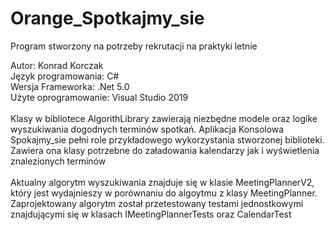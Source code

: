 # Orange_Spotkajmy_sie
Program stworzony na potrzeby rekrutacji na praktyki letnie

Autor: Konrad Korczak <br/>
Język programowania: C# <br/>
Wersja Frameworka: .Net 5.0 <br/>
Użyte oprogramowanie: Visual Studio 2019 <br/>
<br/>
Klasy w bibliotece AlgorithLibrary zawierają niezbędne modele oraz logike wyszukiwania dogodnych terminów spotkań.
Aplikacja Konsolowa Spokajmy_sie pełni role przykładowego wykorzystania stworzonej biblioteki.
Zawiera ona klasy potrzebne do załadowania kalendarzy jak i wyświetlenia znalezionych terminów
<br/><br/>
Aktualny algorytm wyszukiwania znajduje się w klasie MeetingPlannerV2, który jest wydajnieszy  w porównaniu do algoytmu z klasy MeetingPlanner.
<br/>
Zaprojektowany algorytm został przetestowany testami jednostkowymi znajdującymi się w klasach IMeetingPlannerTests oraz CalendarTest
